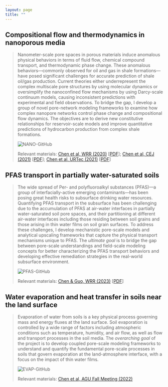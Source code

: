 ```yaml
---
layout: page
title: ""
---
```


<!-- --- -->
## Compositional flow and thermodynamics in nanoporous media
> Nanometer-scale pore spaces in porous materials induce anomalous physical behaviors in terms of fluid flow, chemical compound transport, and thermodynamic phase change. These anomalous behaviors&mdash;commonly observed for oil and gas in shale formations&mdash;have posed significant challenges for accurate prediction of shale oil/gas production. Current theories either underrepresent the complex multiscale pore structures by using molecular dynamics or oversimplify the nanoconfined flow mechanisms by using Darcy-scale continuum models, causing inconsistent predictions with experimental and field observations. To bridge the gap, I develop a group of novel pore-network modeling frameworks to examine how complex nanopore networks control phase change and compositional flow dynamics. The objectives are to derive new constitutive relationships for reservoir-scale models and improve quantitative predictions of hydrocarbon production from complex shale formations.
>
> ![NANO-GitHub](assets/image/nano-github.gif)
>
> Relevant materials: [Chen et al, WRR (2020)](https://agupubs.onlinelibrary.wiley.com/doi/abs/10.1029/2020WR028510) [[PDF](assets/image/2020-WRR.pdf)]; [Chen et al, CEJ (2021)](https://www.sciencedirect.com/science/article/abs/pii/S1385894721007981) [[PDF](assets/image/2021-CEJ.pdf)]; [Chen et al, URTec (2021)](https://onepetro.org/URTECONF/proceedings-abstract/21URTC/1-21URTC/465245) [[PDF](assets/image/2021-URTec.pdf)]

<!-- --- -->
## PFAS transport in partially water-saturated soils
> The wide spread of Per- and polyfluoroalkyl substances (PFAS)&mdash;a group of interfacially-active emerging contaminants&mdash;has been posing great health risks to subsurface drinking water resources. Quantifying PFAS transport in the subsurface has been challenging due to the accumulation of PFAS at air-water interfaces in partially water-saturated soil pore spaces, and their partitioning at different air-water interfaces including those residing between soil grains and those arising in thin water films on soil grain surfaces. To address these challenges, I develop mechanistic pore-scale models and analytical upscaling frameworks that capture the physical transport mechanisms unique to PFAS. The *ultimate goal* is to bridge the gap between pore-scale understandings and field-scale modeling concepts for better characterizing the PFAS transport behaviors and developing effective remediation strategies in the real-world subsurface environment.
>
> ![PFAS-GitHub](assets/image/pfas-github.gif)
>
> Relevant materials: [Chen & Guo, WRR (2023)](https://agupubs.onlinelibrary.wiley.com/doi/10.1029/2023WR034664) [[PDF](assets/image/2023-WRR.pdf)]

<!-- --- -->
## Water evaporation and heat transfer in soils near the land surface
> Evaporation of water from soils is a key physical process governing mass and energy fluxes at the land surface. Soil evaporation is controlled by a wide range of factors including atmospheric conditions such as temperature, humidity, and air flow, as well as flow and transport processes in the soil media. The *overarching goal* of the project is to develop coupled pore-scale modeling frameworks to understand and quantify the fundamental pore-scale processes in soils that govern evaporation at the land-atmosphere interface, with a focus on the impact of thin water films.
>
> ![EVAP-GitHub](assets/image/evap-github.gif)
>
> Relevant materials: [Chen et al, AGU Fall Meeting (2022)](https://ui.adsabs.harvard.edu/abs/2022AGUFM.H53G..06C/abstract)
